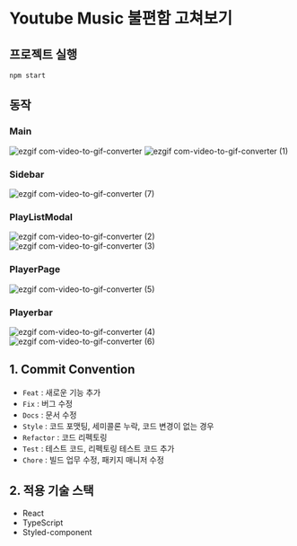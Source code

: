 # Youtube Music 불편함 고쳐보기

## 프로젝트 실행
    npm start
## 동작
### Main
![ezgif com-video-to-gif-converter](https://github.com/optshj/Youtube_Music/assets/105402944/00fbf6b6-be71-4d10-bd77-8fc2f62ee281)
![ezgif com-video-to-gif-converter (1)](https://github.com/optshj/Youtube_Music/assets/105402944/48a1c253-0728-4104-8132-de458304a199)

### Sidebar
![ezgif com-video-to-gif-converter (7)](https://github.com/optshj/Youtube_Music/assets/105402944/fce233ff-55b0-4a0e-8540-94fa96a91a72)

### PlayListModal
![ezgif com-video-to-gif-converter (2)](https://github.com/optshj/Youtube_Music/assets/105402944/bf807f24-3b0f-4925-b335-ad0feacc5faf)
![ezgif com-video-to-gif-converter (3)](https://github.com/optshj/Youtube_Music/assets/105402944/ac6a28d6-8bac-465b-a0a0-231e51997b78)

### PlayerPage
![ezgif com-video-to-gif-converter (5)](https://github.com/optshj/Youtube_Music/assets/105402944/e3a02452-2f61-4655-b204-d8992ed8e55e)

### Playerbar
![ezgif com-video-to-gif-converter (4)](https://github.com/optshj/Youtube_Music/assets/105402944/322964b8-1b07-4fca-a6a8-fc634127e82a)
![ezgif com-video-to-gif-converter (6)](https://github.com/optshj/Youtube_Music/assets/105402944/82411666-48d4-4f3e-bc7d-8d3a077d0877)

## 1. Commit Convention
* `Feat` : 새로운 기능 추가
* `Fix` : 버그 수정
* `Docs` : 문서 수정
* `Style` : 코드 포맷팅, 세미콜론 누락, 코드 변경이 없는 경우
* `Refactor` : 코드 리펙토링
* `Test` : 테스트 코드, 리펙토링 테스트 코드 추가
* `Chore` : 빌드 업무 수정, 패키지 매니저 수정

## 2. 적용 기술 스택
* React
* TypeScript
* Styled-component
